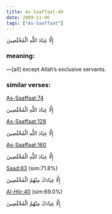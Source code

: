```yaml
---
title: As-Saaffaat:40
date: 2009-11-06
tags: ["As-Saaffaat"]
---
```

إِلَّا عِبَادَ اللَّهِ الْمُخْلَصِينَ
### meaning: 
—[all] except Allah’s exclusive servants.
### similar verses: 

[As-Saaffaat:74](/37/74)

إِلَّا عِبَادَ اللَّهِ الْمُخْلَصِينَ

[As-Saaffaat:128](/37/128)

إِلَّا عِبَادَ اللَّهِ الْمُخْلَصِينَ

[As-Saaffaat:160](/37/160)

إِلَّا عِبَادَ اللَّهِ الْمُخْلَصِينَ

[Saad:83](/38/83) (sim:71.8%)

إِلَّا عِبَادَكَ مِنْهُمُ الْمُخْلَصِينَ

[Al-Hijr:40](/15/40) (sim:69.0%)

إِلَّا عِبَادَكَ مِنْهُمُ الْمُخْلَصِينَ
